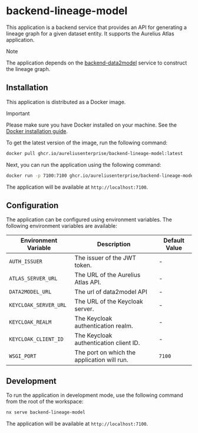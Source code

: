 # backend-lineage-model

This application is a backend service that provides an API for generating a lineage graph for a given dataset entity.
It supports the Aurelius Atlas application.

> [!NOTE]
> The application depends on the [backend-data2model](../m4i-data2model/README.md) service to construct the lineage graph.

## Installation

This application is distributed as a Docker image.

> [!IMPORTANT]
> Please make sure you have Docker installed on your machine.
> See the [Docker installation guide](https://docs.docker.com/engine/install/).

To get the latest version of the image, run the following command:

```bash
docker pull ghcr.io/aureliusenterprise/backend-lineage-model:latest
```

Next, you can run the application using the following command:

```bash
docker run -p 7100:7100 ghcr.io/aureliusenterprise/backend-lineage-model:latest
```

The application will be available at `http://localhost:7100`.

## Configuration

The application can be configured using environment variables. The following environment variables are available:

| Environment Variable  | Description                                 | Default Value |
| --------------------- | ------------------------------------------- | ------------- |
| `AUTH_ISSUER`         | The issuer of the JWT token.                | -             |
| `ATLAS_SERVER_URL`    | The URL of the Aurelius Atlas API.          | -             |
| `DATA2MODEL_URL`      | The url of data2model API                   | -             |
| `KEYCLOAK_SERVER_URL` | The URL of the Keycloak server.             | -             |
| `KEYCLOAK_REALM`      | The Keycloak authentication realm.          | -             |
| `KEYCLOAK_CLIENT_ID`  | The Keycloak authentication client ID.      | -             |
| `WSGI_PORT`           | The port on which the application will run. | `7100`        |

## Development

To run the application in development mode, use the following command from the root of the workspace:

```bash
nx serve backend-lineage-model
```

The application will be available at `http://localhost:7100`.
